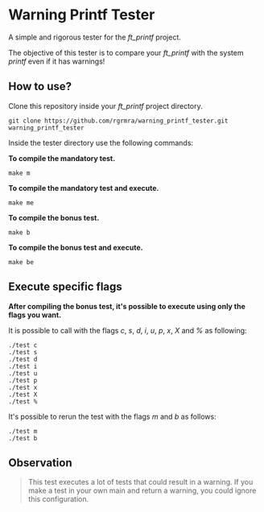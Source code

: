 # Warning Printf Tester

A simple and rigorous tester for the _ft_printf_ project.

The objective of this tester is to compare your _ft_printf_ with the system _printf_ even if it has warnings!

## How to use?

Clone this repository inside your _ft_printf_ project directory.

```shell
git clone https://github.com/rgrmra/warning_printf_tester.git warning_printf_tester
```

Inside the tester directory use the following commands:

**To compile the mandatory test.**
```shell
make m
```

**To compile the mandatory test and execute.**
```shell
make me
```

**To compile the bonus test.**
```shell
make b
```

**To compile the bonus test and execute.**
```shell
make be
```

## Execute specific flags
**After compiling the bonus test, it's possible to execute using only the flags you want.**

It is possible to call with the flags _c_, _s_, _d_, _i_, _u_, _p_, _x_, _X_ and _%_ as following:

```shell
./test c
./test s
./test d
./test i
./test u
./test p
./test x
./test X
./test %
```

It's possible to rerun the test with the flags _m_ and _b_ as follows:

```shell
./test m
./test b
```

## Observation

> This test executes a lot of tests that could result in a warning. If you make a test in your own main and return a warning, you could ignore this configuration.
